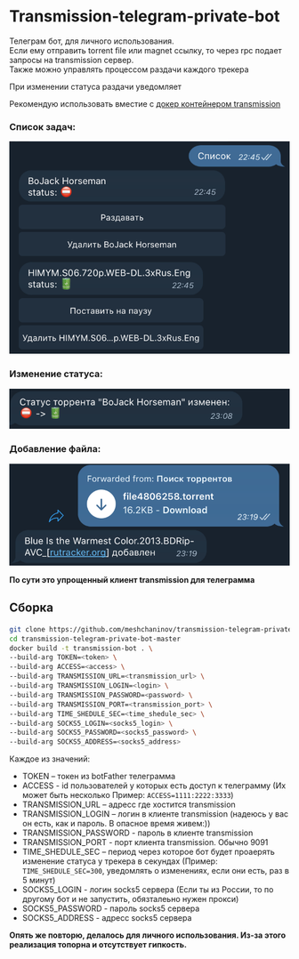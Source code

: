# Transmission-telegram-private-bot

Телеграм бот, для личного использования.  
Если ему отправить torrent file или magnet ссылку, то через rpc подает запросы на transmission сервер.  
Также можно управлять процессом раздачи каждого трекера  

При изменении статуса раздачи уведомляет

Рекомендую использовать вместие с [докер контейнером transmission](https://hub.docker.com/r/linuxserver/transmission)

### Список задач:
![Список раздач](screenshots/image1.png)​
### Изменение статуса:
![Изменение статуса](screenshots/image2.png)
### Добавление файла:
![Добавление файла](screenshots/image3.png)

**По сути это упрощенный клиент transmission для **телеграмма****

## Сборка
```bash
git clone https://github.com/meshchaninov/transmission-telegram-private-bot.git
cd transmission-telegram-private-bot-master
docker build -t transmission-bot . \
--build-arg TOKEN=<token> \
--build-arg ACCESS=<access> \
--build-arg TRANSMISSION_URL=<transmission_url> \
--build-arg TRANSMISSION_LOGIN=<login> \
--build-arg TRANSMISSION_PASSWORD=<password> \
--build-arg TRANSMISSION_PORT=<transmission_port> \
--build-arg TIME_SHEDULE_SEC=<time_shedule_sec> \
--build-arg SOCKS5_LOGIN=<socks5_login> \
--build-arg SOCKS5_PASSWORD=<socks5_password> \
--build-arg SOCKS5_ADDRESS=<socks5_address>
```

Каждое из значений:
-   TOKEN – токен из botFather телеграмма
-   ACCESS - id пользователей у которых есть доступ к телеграмму (Их может быть несколько Пример: ```ACCESS=1111:2222:3333```)
-   TRANSMISSION_URL – адресс где хостится transmission
-   TRANSMISSION_LOGIN – логин в клиенте transmission (надеюсь у вас он есть, как и пароль. В опасное время живем:))
-   TRANSMISSION_PASSWORD - пароль в клиенте transmission
-   TRANSMISSION_PORT - порт клиента transmission. Обычно 9091
-   TIME_SHEDULE_SEC – период через которое бот будет проаерять изменение статуса у трекера в секундах (Пример: ```TIME_SHEDULE_SEC=300```, уведомлять о изменениях, если они есть, раз в 5 минут)
-   SOCKS5_LOGIN - логин socks5 сервера (Если ты из России, то по другому бот и не запустить, обязталеьно нужен прокси)
-   SOCKS5_PASSWORD - пароль socks5 сервера
-   SOCKS5_ADDRESS - адресс socks5 сервера

**Опять же повторю, делалось для личного использования. Из-за этого реализация топорна и отсутствует гипкость.**
